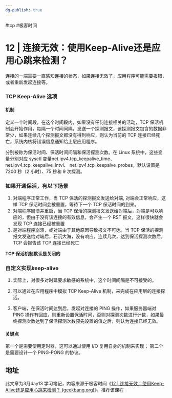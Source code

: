 ```yaml
---
dg-publish: true
---
```


#tcp #极客时间 

# 12 | 连接无效：使用Keep-Alive还是应用心跳来检测？

连接的一端需要一直感知连接的状态，如果连接无效了，应用程序可能需要报错，或者重新发起连接等。

### TCP Keep-Alive 选项
#### 机制
定义一个时间段，在这个时间段内，如果没有任何连接相关的活动，TCP 保活机制会开始作用，每隔一个时间间隔，发送一个探测报文，该探测报文包含的数据非常少，如果连续几个探测报文都没有得到响应，则认为当前的 TCP 连接已经死亡，系统内核将错误信息通知给上层应用程序。

分别被称为保活时间、保活时间间隔和保活探测次数。在 Linux 系统中，这些变量分别对应 sysctl 变量net.ipv4.tcp_keepalive_time、net.ipv4.tcp_keepalive_intvl、 net.ipv4.tcp_keepalve_probes，默认设置是 7200 秒（2 小时）、75 秒和 9 次探测。

### 如果开通保活，有以下场景

1. 对端程序正常工作，当 TCP 保活的探测报文发送给对端, 对端会正常响应，这样 TCP 保活时间会被重置，等待下一个 TCP 保活时间的到来。
2. 对端程序崩溃并重启，当 TCP 保活的探测报文发送给对端后，对端是可以响应的，但由于没有该连接的有效信息，会产生一个 RST 报文，这样很快就会发现 TCP 连接已经被重置
3. 是对端程序崩溃，或对端由于其他原因导致报文不可达。当 TCP 保活的探测报文发送给对端后，石沉大海，没有响应，连续几次，达到保活探测次数后，TCP 会报告该 TCP 连接已经死亡

**TCP 保活机制默认是关闭的**

### 自定义实现keep-alive

1. 实际上，对很多对时延要求敏感的系统中，这个时间间隔是不可接受的。

2. 可以通过在应用程序中模拟 TCP Keep-Alive 机制，来完成在应用层的连接探活。

3. 客户端，在保活时间达到后，发起对连接的 PING 操作，如果服务器端对 PING 操作有回应，则重新设置保活时间，否则对探测次数进行计数，如果最终探测次数达到了保活探测次数预先设置的值之后，则认为连接已经无效。

#### 关键点

第一个是需要使用定时器，这可以通过使用 I/O 复用自身的机制来实现；
第二个是需要设计一个 PING-PONG 的协议。

## 地址

此文章为3月day13 学习笔记，内容来源于极客时间《[12 | 连接无效：使用Keep-Alive还是应用心跳来检测？ (geekbang.org)](https://time.geekbang.org/column/article/127900)》，推荐该课程